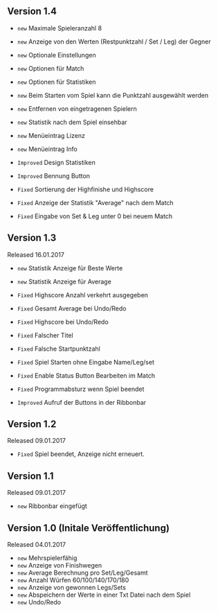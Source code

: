 ## Version 1.4
 
 - `new` Maximale Spieleranzahl 8
 - `new` Anzeige von den Werten (Restpunktzahl / Set / Leg) der Gegner
 - `new` Optionale Einstellungen
 - `new` Optionen für Match
 - `new` Optionen für Statistiken
 - `new` Beim Starten vom Spiel kann die Punktzahl ausgewählt werden
 - `new` Entfernen von eingetragenen Spielern
 - `new` Statistik nach dem Spiel einsehbar
 - `new` Menüeintrag Lizenz
 - `new` Menüeintrag Info
 
 - `Improved` Design Statistiken
 - `Improved` Bennung Button  

 - `Fixed` Sortierung der Highfinishe und Highscore
 - `Fixed` Anzeige der Statistik "Average" nach dem Match
 - `Fixed` Eingabe von Set & Leg unter 0 bei neuem Match   
 
## Version 1.3
Released 16.01.2017

 - `new` Statistik Anzeige für Beste Werte
 - `new` Statistik Anzeige für Average
 
 - `Fixed` Highscore Anzahl verkehrt ausgegeben
 - `Fixed` Gesamt Average bei Undo/Redo
 - `Fixed` Highscore bei Undo/Redo
 - `Fixed` Falscher Titel
 - `Fixed` Falsche Startpunktzahl
 - `Fixed` Spiel Starten ohne Eingabe Name/Leg/set
 - `Fixed` Enable Status Button Bearbeiten im Match
 - `Fixed` Programmabsturz wenn Spiel beendet
 
 - `Improved` Aufruf der Buttons in der Ribbonbar  
 
## Version 1.2
Released 09.01.2017

 - `Fixed` Spiel beendet, Anzeige nicht erneuert.

## Version 1.1 
Released 09.01.2017
- `new` Ribbonbar eingefügt

## Version 1.0  (Initale Veröffentlichung)
Released 04.01.2017

 - `new` Mehrspielerfähig
 - `new` Anzeige von Finishwegen
 - `new` Average Berechnung pro Set/Leg/Gesamt
 - `new` Anzahl Würfen 60/100/140/170/180
 - `new` Anzeige von gewonnen Legs/Sets
 - `new` Abspeichern der Werte in einer Txt Datei nach dem Spiel
 - `new` Undo/Redo
